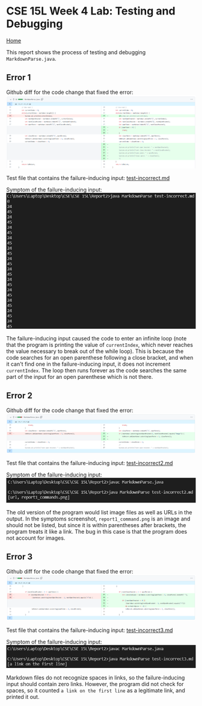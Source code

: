 # CSE 15L Week 4 Lab: Testing and Debugging
[Home](index.html)

This report shows the process of testing and debugging `MarkdownParse.java`.

## Error 1
Github diff for the code change that fixed the error:
![Image](week4_files/error1_gitdiff.png)

Test file that contains the failure-inducing input: [test-incorrect.md](week4_files/test-incorrect.md)

Symptom of the failure-inducing input:
![Image](week4_files/error1_symptoms.png)

The failure-inducing input caused the code to enter an infinite loop (note that the program is printing the value of `currentIndex`, which never reaches the value necessary to break out of the while loop). This is because the code searches for an open parenthese following a close bracket, and when it can't find one in the failure-inducing input, it does not increment `currentIndex`. The loop then runs forever as the code searches the same part of the input for an open parenthese which is not there.

## Error 2
Github diff for the code change that fixed the error:
![Image](week4_files/error2_gitdiff.png)

Test file that contains the failure-inducing input: [test-incorrect2.md](week4_files/test-incorrect2.md)

Symptom of the failure-inducing input:
![Image](week4_files/error2_symptoms.png)

The old version of the program would list image files as well as URLs in the output. In the symptoms screenshot, `report1_command.png` is an image and should not be listed, but since it is within parentheses after brackets, the program treats it like a link. The bug in this case is that the program does not account for images.

## Error 3
Github diff for the code change that fixed the error:
![Image](week4_files/error3_gitdiff.png)

Test file that contains the failure-inducing input: [test-incorrect3.md](week4_files/test-incorrect3.md)

Symptom of the failure-inducing input:
![Image](week4_files/error3_symptoms.png)

Markdown files do not recognize spaces in links, so the failure-inducing input should contain zero links. However, the program did not check for spaces, so it counted `a link on the first line` as a legitimate link, and printed it out.